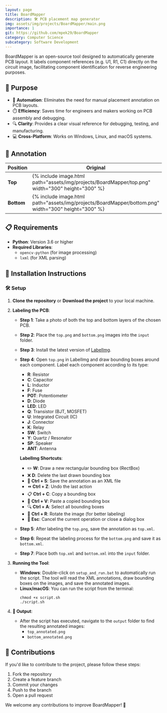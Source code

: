 ```yaml
---
layout: page
title: BoardMapper
description: 🛠️ PCB placement map generator
img: assets/img/projects/BoardMapper/main.png
importance: 1
git: https://github.com/mpek29/BoardMapper
category: Computer Science
subcategory: Software Development
---
```



BoardMapper is an open-source tool designed to automatically generate PCB layout. It labels component references (e.g. U1, R1, C1) directly on the circuit image, facilitating component identification for reverse engineering purposes.

## 🎯 Purpose

- 🤖 **Automation**: Eliminates the need for manual placement annotation on PCB layouts.
- ⏱️ **Efficiency**: Saves time for engineers and makers working on PCB assembly and debugging.
- 🔍 **Clarity**: Provides a clear visual reference for debugging, testing, and manufacturing.
- 💻 **Cross-Platform**: Works on Windows, Linux, and macOS systems.

## 📝 Annotation


| Position | Original | Annotated |
|----------|----------|-----------|
| **Top**  | {% include image.html path="assets/img/projects/BoardMapper/top.png" width="300" height="300" %} | {% include image.html path="assets/img/projects/BoardMapper/top_annotated.png" width="300" height="300" %} |
| **Bottom** | {% include image.html path="assets/img/projects/BoardMapper/bottom.png" width="300" height="300" %} | {% include image.html path="assets/img/projects/BoardMapper/bottom_annotated.png" width="300" height="300" %} |

## 📋 Requirements

- **Python**: Version 3.6 or higher
- **Required Libraries**:
  - `opencv-python` (for image processing)
  - `lxml` (for XML parsing)

## 🚀 Installation Instructions


### 🛠️ Setup


1. **Clone the repository** or **Download the project** to your local machine.

2. **Labeling the PCB**:
   - **Step 1**: Take a photo of both the top and bottom layers of the chosen PCB.
   - **Step 2**: Place the `top.png` and `bottom.png` images into the `input` folder.
   - **Step 3**: Install the latest version of [LabelImg](https://github.com/HumanSignal/labelImg/releases).
   - **Step 4**: Open `top.png` in LabelImg and draw bounding boxes around each component. Label each component according to its type:
     - **R**: Resistor
     - **C**: Capacitor
     - **L**: Inductor
     - **F**: Fuse
     - **POT**: Potentiometer
     - **D**: Diode
     - **LED**: LED
     - **Q**: Transistor (BJT, MOSFET)
     - **U**: Integrated Circuit (IC)
     - **J**: Connector
     - **K**: Relay
     - **SW**: Switch
     - **Y**: Quartz / Resonator
     - **SP**: Speaker
     - **ANT**: Antenna
     
     **LabelImg Shortcuts**:
     - ✏️ **W**: Draw a new rectangular bounding box (RectBox)
     - ❌ **D**: Delete the last drawn bounding box
     - 💾 **Ctrl + S**: Save the annotation as an XML file
     - ⏪ **Ctrl + Z**: Undo the last action
     - 📋 **Ctrl + C**: Copy a bounding box
     - 📏 **Ctrl + V**: Paste a copied bounding box
     - 🔍 **Ctrl + A**: Select all bounding boxes
     - 🔄 **Ctrl + R**: Rotate the image (for better labeling)
     - 🚫 **Esc**: Cancel the current operation or close a dialog box

   - **Step 5**: After labeling the `top.png`, save the annotation as `top.xml`.
   - **Step 6**: Repeat the labeling process for the `bottom.png` and save it as `bottom.xml`.
   - **Step 7**: Place both `top.xml` and `bottom.xml` into the `input` folder.

3. **Running the Tool**:
   - **Windows**: Double-click on `setup_and_run.bat` to automatically run the script. The tool will read the XML annotations, draw bounding boxes on the images, and save the annotated images.
   - **Linux/macOS**: You can run the script from the terminal:
     ```
     chmod +x script.sh
     ./script.sh
     ```

5. **📂 Output**: 
   - After the script has executed, navigate to the `output` folder to find the resulting annotated images:
     - `top_annotated.png`
     - `bottom_annotated.png`

## 🤝 Contributions

If you'd like to contribute to the project, please follow these steps:
1. Fork the repository
2. Create a feature branch
3. Commit your changes
4. Push to the branch
5. Open a pull request

We welcome any contributions to improve BoardMapper! 🎉

